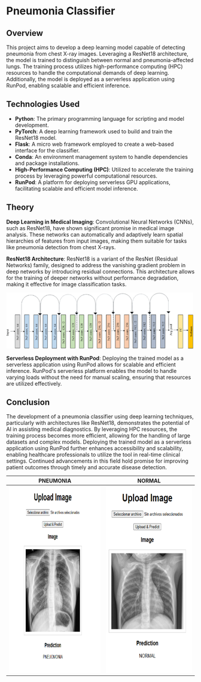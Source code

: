 # Pneumonia Classifier
## Overview
This project aims to develop a deep learning model capable of detecting pneumonia from chest X-ray images. Leveraging a ResNet18 architecture, the model is trained to distinguish between normal and pneumonia-affected lungs. The training process utilizes high-performance computing (HPC) resources to handle the computational demands of deep learning. Additionally, the model is deployed as a serverless application using RunPod, enabling scalable and efficient inference.

## Technologies Used
- __Python__: The primary programming language for scripting and model development.
- __PyTorch__: A deep learning framework used to build and train the ResNet18 model.
- __Flask__: A micro web framework employed to create a web-based interface for the classifier. 
- __Conda__: An environment management system to handle dependencies and package installations.
- __High-Performance Computing (HPC)__: Utilized to accelerate the training process by leveraging powerful computational resources.
- __RunPod__: A platform for deploying serverless GPU applications, facilitating scalable and efficient model inference.

## Theory 
__Deep Learning in Medical Imaging__: Convolutional Neural Networks (CNNs), such as ResNet18, have shown significant promise in medical image analysis. These networks can automatically and adaptively learn spatial hierarchies of features from input images, making them suitable for tasks like pneumonia detection from chest X-rays.

__ResNet18 Architecture__: ResNet18 is a variant of the ResNet (Residual Networks) family, designed to address the vanishing gradient problem in deep networks by introducing residual connections. This architecture allows for the training of deeper networks without performance degradation, making it effective for image classification tasks.

<img src="imgs/image-2.png" alt="RESNET18" width="500" height="150">

__Serverless Deployment with RunPod__: Deploying the trained model as a serverless application using RunPod allows for scalable and efficient inference. RunPod's serverless platform enables the model to handle varying loads without the need for manual scaling, ensuring that resources are utilized effectively.

## Conclusion
The development of a pneumonia classifier using deep learning techniques, particularly with architectures like ResNet18, demonstrates the potential of AI in assisting medical diagnostics. By leveraging HPC resources, the training process becomes more efficient, allowing for the handling of large datasets and complex models. Deploying the trained model as a serverless application using RunPod further enhances accessibility and scalability, enabling healthcare professionals to utilize the tool in real-time clinical settings. Continued advancements in this field hold promise for improving patient outcomes through timely and accurate disease detection.

| PNEUMONIA  | NORMAL  |
|------------|---------|
| <img src="imgs/image.png" width="500" height="500"> | <img src="imgs/image-1.png" width="500" height="500"> |

